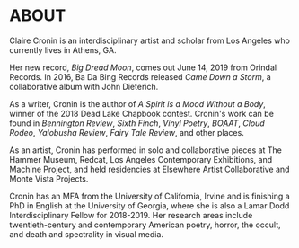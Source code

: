 # ABOUT

Claire Cronin is an interdisciplinary artist and scholar from Los Angeles who currently lives in Athens, GA.

Her new record, _Big Dread Moon_, comes out June 14, 2019 from Orindal Records. In 2016, Ba Da Bing Records released *Came Down a Storm*, a collaborative album with John Dieterich.

As a writer, Cronin is the author of *A Spirit is a Mood Without a Body*, winner of the 2018 Dead Lake Chapbook contest. Cronin's work can be found in *Bennington Review*, *Sixth Finch*, *Vinyl Poetry*, *BOAAT*, *Cloud Rodeo*, *Yalobusha Review*, *Fairy Tale Review*, and other places.

As an artist, Cronin has performed in solo and collaborative pieces at The Hammer Museum, Redcat, Los Angeles Contemporary Exhibitions, and Machine Project, and held residencies at Elsewhere Artist Collaborative and Monte Vista Projects.

Cronin has an MFA from the University of California, Irvine and is finishing a PhD in English at the University of Georgia, where she is also a Lamar Dodd Interdisciplinary Fellow for 2018-2019. Her research areas include twentieth-century and contemporary American poetry, horror, the occult, and death and spectrality in visual media. 
